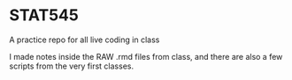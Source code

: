# STAT545

A practice repo for all live coding in class

I made notes inside the RAW .rmd files from class, and there are also a few scripts from the very first classes.
